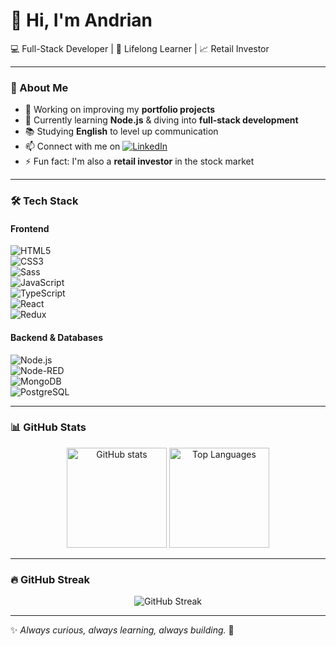 # 👋 Hi, I'm Andrian

💻 Full-Stack Developer | 🌱 Lifelong Learner | 📈 Retail Investor

---

### 🚀 About Me

- 🔭 Working on improving my **portfolio projects**
- 🌱 Currently learning **Node.js** & diving into **full-stack development**
- 📚 Studying **English** to level up communication
- 📫 Connect with me on [![LinkedIn](https://img.shields.io/badge/LinkedIn-blue?logo=linkedin&logoColor=white)](https://www.linkedin.com/in/andrian-mamchuk/)
- ⚡ Fun fact: I'm also a **retail investor** in the stock market

---

### 🛠️ Tech Stack

#### Frontend

![HTML5](https://img.shields.io/badge/-HTML5-E34F26?logo=html5&logoColor=fff)  
![CSS3](https://img.shields.io/badge/-CSS3-1572B6?logo=css3&logoColor=fff)  
![Sass](https://img.shields.io/badge/-Sass-CC6699?logo=sass&logoColor=fff)  
![JavaScript](https://img.shields.io/badge/-JavaScript-F7DF1E?logo=javascript&logoColor=000)  
![TypeScript](https://img.shields.io/badge/-TypeScript-3178C6?logo=typescript&logoColor=fff)  
![React](https://img.shields.io/badge/-React-61DAFB?logo=react&logoColor=000)  
![Redux](https://img.shields.io/badge/-Redux-764ABC?logo=redux&logoColor=fff)

#### Backend & Databases

![Node.js](https://img.shields.io/badge/-Node.js-339933?logo=node.js&logoColor=fff)  
![Node-RED](https://img.shields.io/badge/-Node--RED-8F0000?logo=node-red&logoColor=fff)  
![MongoDB](https://img.shields.io/badge/-MongoDB-47A248?logo=mongodb&logoColor=fff)  
![PostgreSQL](https://img.shields.io/badge/-PostgreSQL-336791?logo=postgresql&logoColor=fff)

---

### 📊 GitHub Stats

<p align="center">
  <img src="https://github-readme-stats.vercel.app/api?username=StronDator&show_icons=true&theme=tokyonight" alt="GitHub stats" height="160"/>
  <img src="https://github-readme-stats.vercel.app/api/top-langs/?username=StronDator&layout=compact&theme=tokyonight" alt="Top Languages" height="160"/>
</p>

---

### 🔥 GitHub Streak

<p align="center">
  <img src="https://streak-stats.demolab.com?user=StronDator&theme=tokyonight&border_radius=10" alt="GitHub Streak" />
</p>

---

✨ _Always curious, always learning, always building._ 🚀

